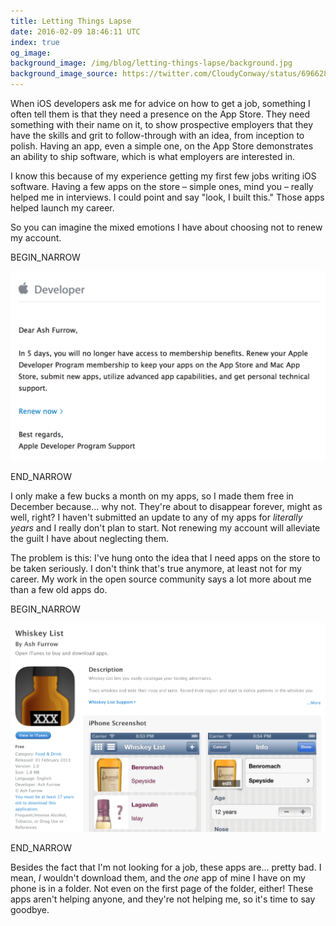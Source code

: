 ```yaml
---
title: Letting Things Lapse
date: 2016-02-09 18:46:11 UTC
index: true
og_image: 
background_image: /img/blog/letting-things-lapse/background.jpg
background_image_source: https://twitter.com/CloudyConway/status/696628912013623296
---
```


When iOS developers ask me for advice on how to get a job, something I often tell them is that they need a presence on the App Store. They need something with their name on it, to show prospective employers that they have the skills and grit to follow-through with an idea, from inception to polish. Having an app, even a simple one, on the App Store demonstrates an ability to ship software, which is what employers are interested in.

I know this because of my experience getting my first few jobs writing iOS software. Having a few apps on the store – simple ones, mind you – really helped me in interviews. I could point and say "look, I built this." Those apps helped launch my career.

So you can imagine the mixed emotions I have about choosing not to renew my account.

<!-- more -->

BEGIN_NARROW

![Sorry old friend.](/img/blog/letting-things-lapse/email.png)

END_NARROW

I only make a few bucks a month on my apps, so I made them free in December because... why not. They're about to disappear forever, might as well, right? I haven't submitted an update to any of my apps for _literally years_ and I really don't plan to start. Not renewing my account will alleviate the guilt I have about neglecting them.

The problem is this: I've hung onto the idea that I need apps on the store to be taken seriously. I don't think that's true anymore, at least not for my career. My work in the open source community says a lot more about me than a few old apps do.

BEGIN_NARROW

![I wouldn't download this, ew.](/img/blog/letting-things-lapse/whiskeylist.png)

END_NARROW

Besides the fact that I'm not looking for a job, these apps are... pretty bad. I mean, _I_ wouldn't download them, and the _one_ app of mine I have on my phone is in a folder. Not even on the first page of the folder, either! These apps aren't helping anyone, and they're not helping me, so it's time to say goodbye.

